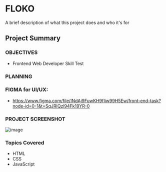 # FLOKO


A brief description of what this project does and who it's for

## Project Summary



### OBJECTIVES

- Frontend Web Developer Skill Test


### PLANNING



### FIGMA for UI/UX:

  - https://www.figma.com/file/INdAj9FuwKH9fIiw99H5Ew/front-end-task?node-id=0-1&t=SqJRIQzl94Fk19YR-0
  
### PROJECT SCREENSHOT

![image](https://user-images.githubusercontent.com/65822873/229318458-76bdbf4a-e01a-47df-90bb-608cae612952.png)




### Topics Covered

- HTML
- CSS
- JavaScript


